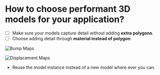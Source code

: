 # How to choose performant 3D models for your application?

* [ ] Make sure your models capture detail without adding **extra polygons**.
* [ ] Choose adding detail through **material instead of polygon**. 

![Bump Maps](https://lh6.googleusercontent.com/1hS2gvtlQQZK2sqRyogPdoSki2rIwUU0UOV5hJFHGtGINa8l9-iB4SLTAbIwVSo0l1q5zcUhyvjokZp3PKo8bxynRPuD-Lb96yx-7HXpwuieytOMQw_RUT7FybN8KeQA8hpZSrimvgA)



![Displacement Maps](https://lh5.googleusercontent.com/zZiLexjDUfqmRnlX9A70-uSnYuaiJjf8tVzLmoFnfvi7v0MLNPXvtXXrfRmBJ1xUr0u9Py-gLvzJ-6AI6KprX6OY1M7M6yY7-ZqgBo4NUUFwA6lQNCgCxVV7ihWE_mHYiy98Ts5tOv8)

* Reuse the model instance instead of a new model where ever you can.

